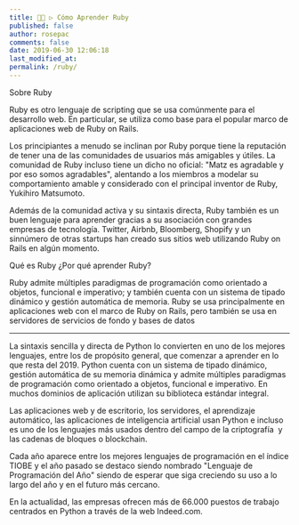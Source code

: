 ```yaml
---
title: 👨‍🚀 ▷ Cómo Aprender Ruby
published: false
author: rosepac
comments: false
date: 2019-06-30 12:06:18
last_modified_at: 
permalink: /ruby/
---
```

Sobre Ruby

Ruby es otro lenguaje de scripting que se usa comúnmente para el desarrollo web. En particular, se utiliza como base para el popular marco de aplicaciones web de Ruby on Rails.

Los principiantes a menudo se inclinan por Ruby porque tiene la reputación de tener una de las comunidades de usuarios más amigables y útiles. La comunidad de Ruby incluso tiene un dicho no oficial: "Matz es agradable y por eso somos agradables", alentando a los miembros a modelar su comportamiento amable y considerado con el principal inventor de Ruby, Yukihiro Matsumoto.

Además de la comunidad activa y su sintaxis directa, Ruby también es un buen lenguaje para aprender gracias a su asociación con grandes empresas de tecnología. Twitter, Airbnb, Bloomberg, Shopify y un sinnúmero de otras startups han creado sus sitios web utilizando Ruby on Rails en algún momento.

Qué es Ruby
¿Por qué aprender Ruby?

Ruby admite múltiples paradigmas de programación como orientado a objetos, funcional e imperativo; y también cuenta con un sistema de tipado dinámico y gestión automática de memoria. Ruby se usa principalmente en aplicaciones web con el marco de Ruby on Rails, pero también se usa en servidores de servicios de fondo y bases de datos

---

La sintaxis sencilla y directa de Python lo convierten en uno de los mejores lenguajes, entre los de propósito general, que comenzar a aprender en lo que resta del 2019. Python cuenta con un sistema de tipado dinámico, gestión automática de su memoria dinámica y admite múltiples paradigmas de programación como orientado a objetos, funcional e imperativo. En muchos dominios de aplicación utilizan su biblioteca estándar integral.

Las aplicaciones web y de escritorio, los servidores, el aprendizaje automático, las aplicaciones de inteligencia artificial usan Python e incluso es uno de los lenguajes más usados dentro del campo de la criptografía  y las cadenas de bloques o blockchain.

Cada año aparece entre los mejores lenguajes de programación en el índice TIOBE y el año pasado se destaco siendo nombrado "Lenguaje de Programación del Año" siendo de esperar que siga creciendo su uso a lo largo del año y en el futuro más cercano.

En la actualidad, las empresas ofrecen más de 66.000 puestos de trabajo centrados en Python a través de la web Indeed.com.